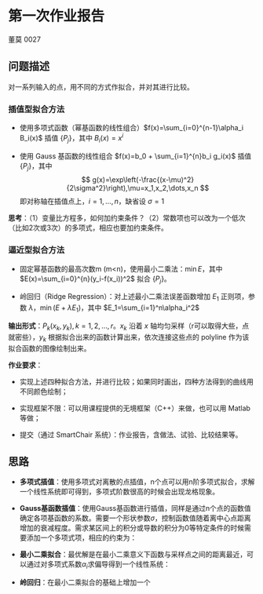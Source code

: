 # 第一次作业报告

董莫 0027

## 问题描述

对一系列输入的点，用不同的方式作拟合，并对其进行比较。

### 插值型拟合方法

- 使用多项式函数（幂基函数的线性组合）$f(x)=\sum_{i=0}^{n-1}\alpha_i B_i(x)$ 插值 $\{P_j\}$，其中 $B_i(x)=x^i$ 

- 使用 Gauss 基函数的线性组合 $f(x)=b_0 + \sum_{i=1}^{n}b_i g_i(x)$  插值 $\{P_j\}$，其中
   $$
   g(x)=\exp\left(-\frac{(x-\mu)^2}{2\sigma^2}\right),\mu=x_1,x_2,\dots,x_n
   $$
  即对称轴在插值点上，$i=1,\dots,n$，缺省设 $\sigma =1$ 

**思考**：（1）变量比方程多，如何加约束条件？（2）常数项也可以改为一个低次（比如2次或3次）的多项式，相应也要加约束条件。

### 逼近型拟合方法

- 固定幂基函数的最高次数m (m<n)，使用最小二乘法：$\min E$，其中 $E(x)=\sum_{i=0}^{n}(y_i-f(x_i))^2$ 拟合 $\{P_j\}$。

- 岭回归（Ridge Regression）：对上述最小二乘法误差函数增加 $E_1$ 正则项，参数 $\lambda$，$\min (E+\lambda E_1)$，其中 $E_1=\sum_{i=1}^n\alpha_i^2$ 

**输出形式**：${P_k}(x_k,y_k),k=1,2,\dots,r$。$x_k$ 沿着 $x$ 轴均匀采样（r可以取得大些，点就密些），$y_k$ 根据拟合出来的函数计算出来，依次连接这些点的 polyline 作为该拟合函数的图像绘制出来。

**作业要求**：

- 实现上述四种拟合方法，并进行比较；如果同时画出，四种方法得到的曲线用不同颜色绘制；

- 实现框架不限：可以用课程提供的无境框架（C++）来做，也可以用 Matlab 等做；

- 提交（通过 SmartChair 系统）：作业报告，含做法、试验、比较结果等。

## 思路

- **多项式插值**：使用多项式对离散的点插值，n个点可以用n阶多项式拟合，求解一个线性系统即可得到，多项式阶数很高的时候会出现龙格现象。

- **Gauss基函数插值**：使用Gauss基函数进行插值，同样是通过n个点的函数值确定各项基函数的系数。需要一个形状参数$\sigma$，控制函数值随着离中心点距离增加的衰减程度。需求某区间上的积分或导数的积分为0等特定条件的时候需要添加一个多项式项，相应的约束为：

- **最小二乘拟合**：最优解是在最小二乘意义下函数与采样点之间的距离最近，可以通过对多项式系数$\alpha_i$求偏导得到一个线性系统：

- **岭回归**：在最小二乘拟合的基础上增加一个